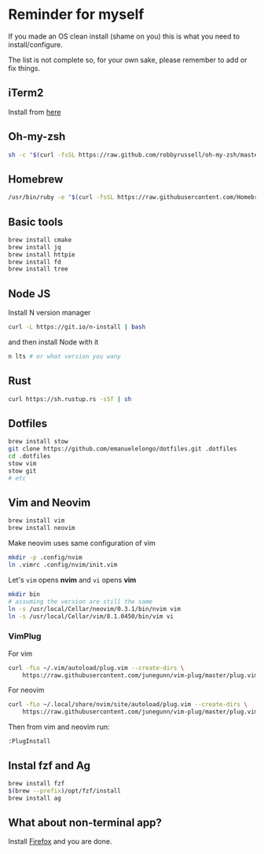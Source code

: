 # Reminder for myself

If you made an OS clean install (shame on you) this is what you need to install/configure.

The list is not complete so, for your own sake, please remember to add or fix things.

## iTerm2
Install from [here](https://www.iterm2.com/)

## Oh-my-zsh
``` sh
sh -c "$(curl -fsSL https://raw.github.com/robbyrussell/oh-my-zsh/master/tools/install.sh)"
```

## Homebrew
``` sh
/usr/bin/ruby -e "$(curl -fsSL https://raw.githubusercontent.com/Homebrew/install/master/install)"
```

## Basic tools
``` sh
brew install cmake
brew install jq
brew install httpie
brew install fd
brew install tree
```

## Node JS
Install N version manager

``` sh
curl -L https://git.io/n-install | bash
```

and then install Node with it
``` sh
n lts # or what version you wany
```


## Rust
``` sh
curl https://sh.rustup.rs -sSf | sh
```

## Dotfiles
``` sh
brew install stow
git clone https://github.com/emanuelelongo/dotfiles.git .dotfiles
cd .dotfiles
stow vim
stow git
# etc
```

## Vim and Neovim
``` sh
brew install vim
brew install neovim
```
Make neovim uses same configuration of vim
``` sh
mkdir -p .config/nvim
ln .vimrc .config/nvim/init.vim
```

Let's `vim` opens __nvim__ and `vi` opens __vim__
``` sh
mkdir bin
# assuming the version are still the same
ln -s /usr/local/Cellar/neovim/0.3.1/bin/nvim vim
ln -s /usr/local/Cellar/vim/8.1.0450/bin/vim vi
```

### VimPlug
For vim
``` sh
curl -fLo ~/.vim/autoload/plug.vim --create-dirs \
    https://raw.githubusercontent.com/junegunn/vim-plug/master/plug.vim
```

For neovim
``` sh
curl -fLo ~/.local/share/nvim/site/autoload/plug.vim --create-dirs \
    https://raw.githubusercontent.com/junegunn/vim-plug/master/plug.vim
```

Then from vim and neovim run:
```
:PlugInstall
```

## Instal fzf and Ag
``` sh
brew install fzf
$(brew --prefix)/opt/fzf/install
brew install ag
```

## What about non-terminal app?
Install [Firefox](www.mozilla.org) and you are done.
